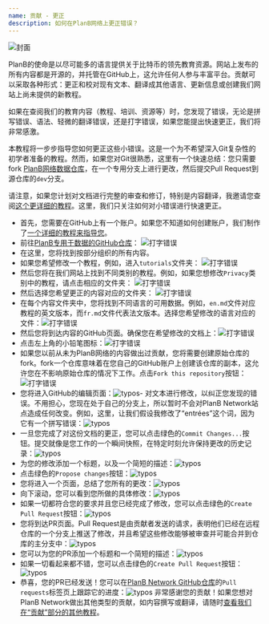 ```yaml
---
name: 贡献 - 更正
description: 如何在PlanB网络上更正错误？
---
```

![封面](assets/cover.webp)

PlanB的使命是以尽可能多的语言提供关于比特币的领先教育资源。网站上发布的所有内容都是开源的，并托管在GitHub上，这允许任何人参与丰富平台。贡献可以采取各种形式：更正和校对现有文本、翻译成其他语言、更新信息或创建我们网站上尚未提供的新教程。

如果在查阅我们的教育内容（教程、培训、资源等）时，您发现了错误，无论是拼写错误、语法、轻微的翻译错误，还是打字错误，如果您能提出快速更正，我们将非常感激。

本教程将一步步指导您如何更正这些小错误。这是一个为不希望深入Git复杂性的初学者准备的教程。然而，如果您对Git很熟悉，这里有一个快速总结：您只需要fork [PlanB网络数据仓库](https://github.com/PlanB-Network/bitcoin-educational-content)，在一个专用分支上进行更改，然后提交Pull Request到源仓库的`dev`分支。

请注意，如果您计划对文档进行完整的审查和修订，特别是内容翻译，我邀请您查阅[这个更详细的教程](https://planb.network/tutorials/contribution/tutorial/content-review-tutorial-1ee068ca-ddaf-4bec-b44e-b41a9abfdef6)。这里，我们只关注如何对小错误进行快速更正。

- 首先，您需要在GitHub上有一个账户。如果您不知道如何创建账户，我们制作了[一个详细的教程来指导您](https://planb.network/tutorials/contribution/others/create-github-account-a75fc39d-f0d0-44dc-9cd5-cd94aee0c07c)。
- 前往[PlanB专用于数据的GitHub仓库](https://github.com/PlanB-Network/bitcoin-educational-content)：
![打字错误](assets/01.webp)
- 在这里，您将找到按部分组织的所有内容。
- 如果您希望修改一个教程，例如，进入`tutorials`文件夹：
![打字错误](assets/02.webp)
- 然后您将在我们网站上找到不同类别的教程。例如，如果您想修改`Privacy`类别中的教程，请点击相应的文件夹：
![打字错误](assets/03.webp)
- 然后选择您希望更正的内容对应的文件夹：
![打字错误](assets/04.webp)
- 在每个内容文件夹中，您将找到不同语言的可用数据。例如，`en.md`文件对应教程的英文版本，而`fr.md`文件代表法文版本。选择您希望修改的语言对应的文件：![打字错误](assets/05.webp)
- 然后您将到达内容的GitHub页面。确保您在希望修改的文档上：![打字错误](assets/06.webp)
- 点击左上角的小铅笔图标：![打字错误](assets/07.webp)
- 如果您以前从未为PlanB网络的内容做出过贡献，您将需要创建原始仓库的fork。fork一个仓库意味着在您自己的GitHub账户上创建该仓库的副本，这允许您在不影响原始仓库的情况下工作。点击`Fork this repository`按钮：![打字错误](assets/08.webp)
- 您将进入GitHub的编辑页面：![typos](assets/09.webp)- 对文本进行修改，以纠正您发现的错误。不用担心，您现在处于自己的分支上，所以暂时不会对PlanB Network站点造成任何改变。例如，这里，让我们假设我修改了“entrées”这个词，因为它有一个拼写错误：![typos](assets/10.webp)
- 一旦您完成了对这份文档的更正，您可以点击绿色的`Commit Changes...`按钮。提交就像是您工作的一个瞬间快照，在特定时刻允许保持更改的历史记录：![typos](assets/11.webp)
- 为您的修改添加一个标题，以及一个简短的描述：![typos](assets/12.webp)
- 点击绿色的`Propose changes`按钮：![typos](assets/13.webp)
- 您将进入一个页面，总结了您所有的更改：![typos](assets/14.webp)
- 向下滚动，您可以看到您所做的具体修改：![typos](assets/15.webp)
- 如果一切都符合您的要求并且您已经完成了修改，您可以点击绿色的`Create Pull Request`按钮：![typos](assets/16.webp)
- 您将到达PR页面。Pull Request是由贡献者发送的请求，表明他们已经在远程仓库的一个分支上推送了修改，并且希望这些修改能够被审查并可能合并到仓库的主分支中：![typos](assets/17.webp)
- 您可以为您的PR添加一个标题和一个简短的描述：![typos](assets/18.webp)
- 如果一切看起来都不错，您可以点击绿色的`Create Pull Request`按钮：![typos](assets/19.webp)
- 恭喜，您的PR已经发送！您可以在[PlanB Network GitHub仓库](https://github.com/PlanB-Network/bitcoin-educational-content/pulls)的`Pull requests`标签页上跟踪它的进度：![typos](assets/20.webp)
非常感谢您的贡献！如果您想对PlanB Network做出其他类型的贡献，如内容撰写或翻译，请随时[查看我们在“贡献”部分的其他教程](https://planb.network/tutorials/others)。
